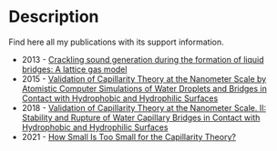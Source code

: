 # Description
Find here all my publications with its support information.

- 2013 - [Crackling sound generation during the formation of liquid bridges: A lattice gas model](https://www.sciencedirect.com/science/article/pii/S0378437113002719)
- 2015 - [Validation of Capillarity Theory at the Nanometer Scale by Atomistic Computer Simulations of Water Droplets and Bridges in Contact with Hydrophobic and Hydrophilic Surfaces](https://pubs.acs.org/doi/10.1021/acs.jpcc.5b10377)
- 2018 - [Validation of Capillarity Theory at the Nanometer Scale. II: Stability and Rupture of Water Capillary Bridges in Contact with Hydrophobic and Hydrophilic Surfaces](https://pubs.acs.org/doi/10.1021/acs.jpcc.7b08577)
- 2021 - [How Small Is Too Small for the Capillarity Theory?](https://pubs.acs.org/doi/10.1021/acs.jpcc.0c11140)
